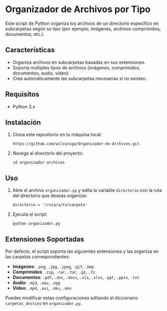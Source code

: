 
# Organizador de Archivos por Tipo

Este script de Python organiza los archivos de un directorio específico en subcarpetas según su tipo (por ejemplo, imágenes, archivos comprimidos, documentos, etc.).

## Características

- Organiza archivos en subcarpetas basadas en sus extensiones.
- Soporta múltiples tipos de archivos (imágenes, comprimidos, documentos, audio, video).
- Crea automáticamente las subcarpetas necesarias si no existen.

## Requisitos

- Python 3.x

## Instalación

1. Clona este repositorio en tu máquina local:



    `https://github.com/wilzuniga/Organizador-de-Archivos.git`

2. Navega al directorio del proyecto:

    `
    cd organizador-archivos
    `

## Uso

1. Abre el archivo `organizador.py` y edita la variable `directorio` con la ruta del directorio que deseas organizar.

    `
    directorio = '/ruta/a/tu/carpeta'
    `

2. Ejecuta el script:

    `
    python organizador.py
    `


## Extensiones Soportadas

Por defecto, el script soporta las siguientes extensiones y las organiza en las carpetas correspondientes:

- **Imágenes**: `.png`, `.jpg`, `.jpeg`, `.gif`, `.bmp`
- **Comprimidos**: `.zip`, `.rar`, `.tar`, `.gz`, `.7z`
- **Documentos**: `.pdf`, `.doc`, `.docx`, `.xls`, `.xlsx`, `.ppt`, `.pptx`, `.txt`
- **Audio**: `.mp3`, `.wav`, `.ogg`
- **Video**: `.mp4`, `.avi`, `.mkv`, `.mov`

Puedes modificar estas configuraciones editando el diccionario `carpetas_destino` en `organizador.py`.
